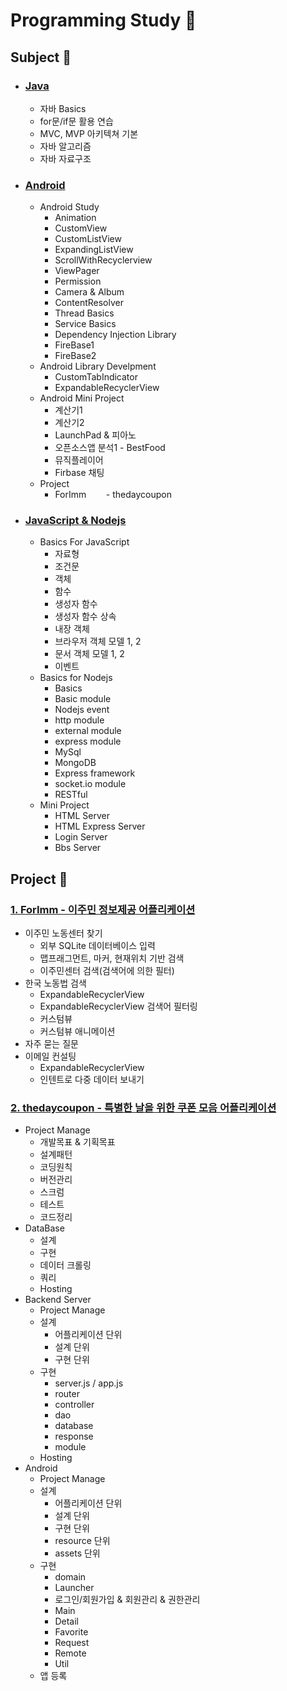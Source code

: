 # Programming Study :open_file_folder:



## Subject :open_file_folder:

- ### [Java](https://github.com/qskeksq/Study/tree/master/Java)
    - 자바 Basics
    - for문/if문 활용 연습
    - MVC, MVP 아키텍쳐 기본
    - 자바 알고리즘
    - 자바 자료구조

- ### [Android](https://github.com/qskeksq/Study/tree/master/Android)
    - Android Study
        - Animation
        - CustomView
        - CustomListView
        - ExpandingListView
        - ScrollWithRecyclerview
        - ViewPager
        - Permission
        - Camera & Album
        - ContentResolver
        - Thread Basics
        - Service Basics
        - Dependency Injection Library
        - FireBase1
        - FireBase2
    - Android Library Develpment
        - CustomTabIndicator
        - ExpandableRecyclerView
    - Android Mini Project
        - 계산기1
        - 계산기2
        - LaunchPad & 피아노
        - 오픈소스앱 분석1 - BestFood
        - 뮤직플레이어
        - Firbase 채팅
     - Project
        - ForImm
        - thedaycoupon

- ### [JavaScript & Nodejs](https://github.com/qskeksq/Study/tree/master/Nodejs)
    - Basics For JavaScript
        - 자료형
        - 조건문
        - 객체
        - 함수
        - 생성자 함수
        - 생성자 함수 상속
        - 내장 객체
        - 브라우저 객체 모델 1, 2
        - 문서 객체 모델 1, 2
        - 이벤트
    - Basics for Nodejs
        - Basics
        - Basic module
        - Nodejs event
        - http module
        - external module
        - express module
        - MySql
        - MongoDB
        - Express framework
        - socket.io module
        - RESTful
    - Mini Project
        - HTML Server
        - HTML Express Server
        - Login Server
        - Bbs Server
        
## Project :open_file_folder:

### [1. ForImm - 이주민 정보제공 어플리케이션](https://github.com/qskeksq/ForImm)
- 이주민 노동센터 찾기
    - 외부 SQLite 데이터베이스 입력
    - 맵프래그먼트, 마커, 현재위치 기반 검색
    - 이주민센터 검색(검색어에 의한 필터)
- 한국 노동법 검색
    - ExpandableRecyclerView
    - ExpandableRecyclerView 검색어 필터링
    - 커스텀뷰
    - 커스텀뷰 애니메이션
- 자주 묻는 질문
- 이메일 컨설팅
    - ExpandableRecyclerView
    - 인텐트로 다중 데이터 보내기 
        
### [2. thedaycoupon - 특별한 날을 위한 쿠폰 모음 어플리케이션](https://github.com/qskeksq/thedaycoupon)

- Project Manage
    - 개발목표 & 기획목표
    - 설계패턴
    - 코딩원칙
    - 버전관리
    - 스크럼
    - 테스트
    - 코드정리
- DataBase
    - 설계
    - 구현
    - 데이터 크롤링
    - 쿼리
    - Hosting
- Backend Server
    - Project Manage
    - 설계
        - 어플리케이션 단위
        - 설계 단위
        - 구현 단위
    - 구현
        - server.js / app.js
        - router
        - controller
        - dao
        - database
        - response
        - module
    - Hosting
- Android
    - Project Manage
    - 설계
        - 어플리케이션 단위
        - 설계 단위
        - 구현 단위
        - resource 단위
        - assets 단위
    - 구현
        - domain
        - Launcher
        - 로그인/회원가입 & 회원관리 & 권한관리
        - Main
        - Detail
        - Favorite
        - Request
        - Remote
        - Util
    - 앱 등록


